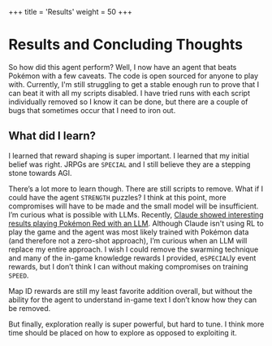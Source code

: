 +++
title = 'Results'
weight = 50
+++

# Results and Concluding Thoughts

So how did this agent perform? Well, I now have an agent that beats Pokémon with a few caveats. The code is open sourced for anyone to play with. Currently, I'm still struggling to get a stable enough run to prove that I can beat it with all my scripts disabled. I have tried runs with each script individually removed so I know it can be done, but there are a couple of bugs that sometimes occur that I need to iron out.

## What did I learn?

I learned that reward shaping is super important. I learned that my initial belief was right. JRPGs are `SPECIAL` and I still believe they are a stepping stone towards AGI. 

There’s a lot more to learn though. There are still scripts to remove. What if I could have the agent `STRENGTH` puzzles? I think at this point, more compromises will have to be made and the small model will be insufficient. I’m curious what is possible with LLMs. Recently, [Claude showed interesting results playing Pokémon Red with an LLM](https://www.anthropic.com/research/visible-extended-thinking). Although Claude isn't using RL to play the game and the agent was most likely trained with Pokémon data (and therefore not a zero-shot approach), I’m curious when an LLM will replace my entire approach. I wish I could remove the swarming technique and many of the in-game knowledge rewards I provided, e`SPECIAL`ly event rewards, but I don’t think I can without making compromises on training `SPEED`.

Map ID rewards are still my least favorite addition overall, but without the ability for the agent to understand in-game text I don’t know how they can be removed.

But finally, exploration really is super powerful, but hard to tune. I think more time should be placed on how to explore as opposed to exploiting it.